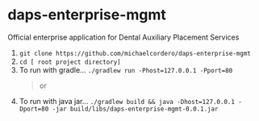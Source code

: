 # daps-enterprise-mgmt
Official enterprise application for Dental Auxiliary Placement Services

1. `git clone https://github.com/michaelcordero/daps-enterprise-mgmt`
2. `cd [ root project directory]`
3. To run with gradle... `./gradlew run -Phost=127.0.0.1 -Pport=80`
    >or
3. To run with java jar... `./gradlew build && java -Dhost=127.0.0.1 -Dport=80 -jar build/libs/daps-enterprise-mgmt-0.0.1.jar`
